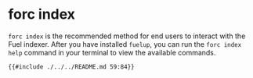 # forc index

`forc index` is the recommended method for end users to interact with the Fuel indexer. After you have installed `fuelup`, you can run the `forc index help` command in your terminal to view the available commands.

```text,ignore
{{#include ./../../README.md 59:84}}
```
